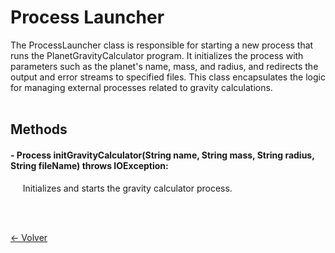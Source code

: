 # Process Launcher
The ProcessLauncher class is responsible for starting a new process that runs the PlanetGravityCalculator program. It initializes the process with parameters such as the planet's name, mass, and radius, and redirects the output and error streams to specified files. This class encapsulates the logic for managing external processes related to gravity calculations.
<br><br>

## Methods
#### - Process initGravityCalculator(String name, String mass, String radius, String fileName) throws IOException:

&nbsp;&nbsp;&nbsp;&nbsp;
Initializes and starts the gravity calculator process.

<br><br>

[<- Volver](../documentation.md)